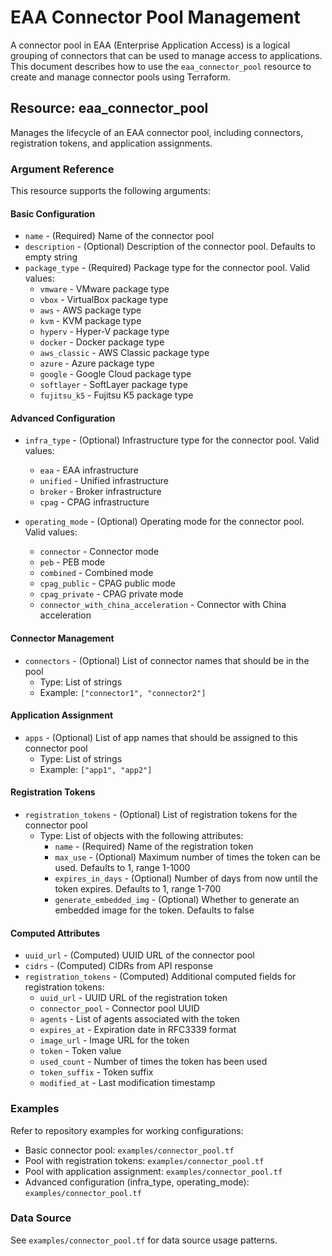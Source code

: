 # EAA Connector Pool Management

A connector pool in EAA (Enterprise Application Access) is a logical grouping of connectors that can be used to manage access to applications. This document describes how to use the `eaa_connector_pool` resource to create and manage connector pools using Terraform.

## Resource: eaa_connector_pool

Manages the lifecycle of an EAA connector pool, including connectors, registration tokens, and application assignments.

### Argument Reference

This resource supports the following arguments:

#### Basic Configuration

* ```name``` - (Required) Name of the connector pool
* ```description``` - (Optional) Description of the connector pool. Defaults to empty string
* ```package_type``` - (Required) Package type for the connector pool. Valid values:
  * `vmware` - VMware package type
  * `vbox` - VirtualBox package type
  * `aws` - AWS package type
  * `kvm` - KVM package type
  * `hyperv` - Hyper-V package type
  * `docker` - Docker package type
  * `aws_classic` - AWS Classic package type
  * `azure` - Azure package type
  * `google` - Google Cloud package type
  * `softlayer` - SoftLayer package type
  * `fujitsu_k5` - Fujitsu K5 package type

#### Advanced Configuration

* ```infra_type``` - (Optional) Infrastructure type for the connector pool. Valid values:
  * `eaa` - EAA infrastructure
  * `unified` - Unified infrastructure
  * `broker` - Broker infrastructure
  * `cpag` - CPAG infrastructure

* ```operating_mode``` - (Optional) Operating mode for the connector pool. Valid values:
  * `connector` - Connector mode
  * `peb` - PEB mode
  * `combined` - Combined mode
  * `cpag_public` - CPAG public mode
  * `cpag_private` - CPAG private mode
  * `connector_with_china_acceleration` - Connector with China acceleration

#### Connector Management

* ```connectors``` - (Optional) List of connector names that should be in the pool
  * Type: List of strings
  * Example: `["connector1", "connector2"]`

#### Application Assignment

* ```apps``` - (Optional) List of app names that should be assigned to this connector pool
  * Type: List of strings
  * Example: `["app1", "app2"]`

#### Registration Tokens

* ```registration_tokens``` - (Optional) List of registration tokens for the connector pool
  * Type: List of objects with the following attributes:
    * ```name``` - (Required) Name of the registration token
    * ```max_use``` - (Optional) Maximum number of times the token can be used. Defaults to 1, range 1-1000
    * ```expires_in_days``` - (Optional) Number of days from now until the token expires. Defaults to 1, range 1-700
    * ```generate_embedded_img``` - (Optional) Whether to generate an embedded image for the token. Defaults to false

#### Computed Attributes

* ```uuid_url``` - (Computed) UUID URL of the connector pool
* ```cidrs``` - (Computed) CIDRs from API response
* ```registration_tokens``` - (Computed) Additional computed fields for registration tokens:
  * ```uuid_url``` - UUID URL of the registration token
  * ```connector_pool``` - Connector pool UUID
  * ```agents``` - List of agents associated with the token
  * ```expires_at``` - Expiration date in RFC3339 format
  * ```image_url``` - Image URL for the token
  * ```token``` - Token value
  * ```used_count``` - Number of times the token has been used
  * ```token_suffix``` - Token suffix
  * ```modified_at``` - Last modification timestamp

### Examples
Refer to repository examples for working configurations:

- Basic connector pool: `examples/connector_pool.tf`
- Pool with registration tokens: `examples/connector_pool.tf`
- Pool with application assignment: `examples/connector_pool.tf`
- Advanced configuration (infra_type, operating_mode): `examples/connector_pool.tf`

### Data Source
See `examples/connector_pool.tf` for data source usage patterns.

